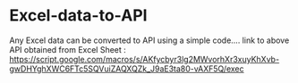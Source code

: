 # Excel-data-to-API
Any Excel data can be converted to API using a simple code....
link to above API obtained from Excel Sheet : https://script.google.com/macros/s/AKfycbyr3lg2MWvorhXr3xuyKhXvb-gwDHYghXWC6FTc5SQVuiZAQXQZk_J9aE3ta80-vAXF5Q/exec
